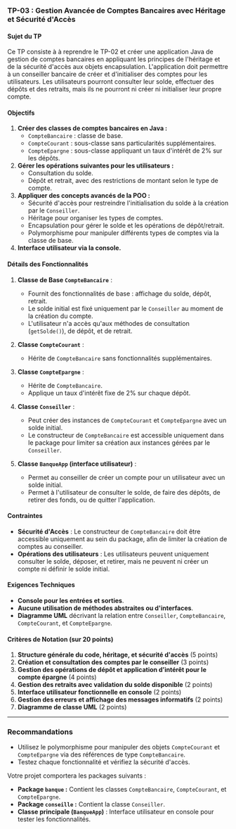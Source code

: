 ### TP-03 : Gestion Avancée de Comptes Bancaires avec Héritage et Sécurité d'Accès

#### Sujet du TP

Ce TP consiste à à reprendre le TP-02 et créer une application Java de gestion de comptes bancaires en appliquant les principes de l'héritage et de la sécurité d'accès aux objets encapsulation. L'application doit permettre à un conseiller bancaire de créer et d'initialiser des comptes pour les utilisateurs. Les utilisateurs pourront consulter leur solde, effectuer des dépôts et des retraits, mais ils ne pourront ni créer ni initialiser leur propre compte.

#### Objectifs

1. **Créer des classes de comptes bancaires en Java :**
   - `CompteBancaire` : classe de base.
   - `CompteCourant` : sous-classe sans particularités supplémentaires.
   - `CompteEpargne` : sous-classe appliquant un taux d'intérêt de 2% sur les dépôts.
2. **Gérer les opérations suivantes pour les utilisateurs :**
   - Consultation du solde.
   - Dépôt et retrait, avec des restrictions de montant selon le type de compte.
3. **Appliquer des concepts avancés de la POO :**
   - Sécurité d'accès pour restreindre l'initialisation du solde à la création par le `Conseiller`.
   - Héritage pour organiser les types de comptes.
   - Encapsulation pour gérer le solde et les opérations de dépôt/retrait.
   - Polymorphisme pour manipuler différents types de comptes via la classe de base.
4. **Interface utilisateur via la console.**

#### Détails des Fonctionnalités

1. **Classe de Base `CompteBancaire`** :
   - Fournit des fonctionnalités de base : affichage du solde, dépôt, retrait.
   - Le solde initial est fixé uniquement par le `Conseiller` au moment de la création du compte.
   - L'utilisateur n'a accès qu'aux méthodes de consultation (`getSolde()`), de dépôt, et de retrait.

2. **Classe `CompteCourant`** :
   - Hérite de `CompteBancaire` sans fonctionnalités supplémentaires.

3. **Classe `CompteEpargne`** :
   - Hérite de `CompteBancaire`.
   - Applique un taux d'intérêt fixe de 2% sur chaque dépôt.

4. **Classe `Conseiller`** :
   - Peut créer des instances de `CompteCourant` et `CompteEpargne` avec un solde initial.
   - Le constructeur de `CompteBancaire` est accessible uniquement dans le package pour limiter sa création aux instances gérées par le `Conseiller`.

5. **Classe `BanqueApp` (interface utilisateur)** :
   - Permet au conseiller de créer un compte pour un utilisateur avec un solde initial.
   - Permet à l'utilisateur de consulter le solde, de faire des dépôts, de retirer des fonds, ou de quitter l'application.

#### Contraintes

- **Sécurité d'Accès** : Le constructeur de `CompteBancaire` doit être accessible uniquement au sein du package, afin de limiter la création de comptes au conseiller.
- **Opérations des utilisateurs** : Les utilisateurs peuvent uniquement consulter le solde, déposer, et retirer, mais ne peuvent ni créer un compte ni définir le solde initial.

#### Exigences Techniques

- **Console pour les entrées et sorties**.
- **Aucune utilisation de méthodes abstraites ou d'interfaces**.
- **Diagramme UML** décrivant la relation entre `Conseiller`, `CompteBancaire`, `CompteCourant`, et `CompteEpargne`.

#### Critères de Notation (sur 20 points)

1. **Structure générale du code, héritage, et sécurité d'accès** (5 points)
2. **Création et consultation des comptes par le conseiller** (3 points)
3. **Gestion des opérations de dépôt et application d’intérêt pour le compte épargne** (4 points)
4. **Gestion des retraits avec validation du solde disponible** (2 points)
5. **Interface utilisateur fonctionnelle en console** (2 points)
6. **Gestion des erreurs et affichage des messages informatifs** (2 points)
7. **Diagramme de classe UML** (2 points)

---

### Recommandations

- Utilisez le polymorphisme pour manipuler des objets `CompteCourant` et `CompteEpargne` via des références de type `CompteBancaire`.
- Testez chaque fonctionnalité et vérifiez la sécurité d'accès.



Votre projet comportera les packages suivants :
- **Package `banque` :** Contient les classes `CompteBancaire`, `CompteCourant`, et `CompteEpargne`.
- **Package `conseille` :** Contient la classe `Conseiller`.
- **Classe principale (`BanqueApp`)** : Interface utilisateur en console pour tester les fonctionnalités.

